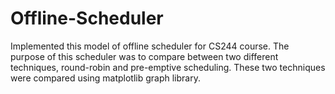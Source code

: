 Offline-Scheduler
=================

Implemented this model of offline scheduler for CS244 course. The purpose of this scheduler was to compare between two different techniques, round-robin and pre-emptive scheduling. These two techniques were compared using matplotlib graph library.
